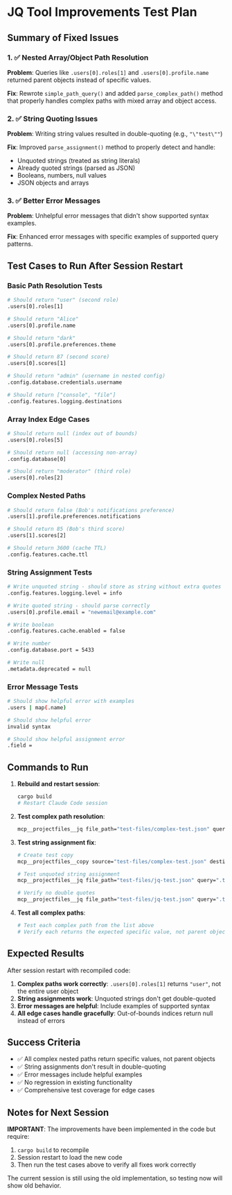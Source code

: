 # JQ Tool Improvements Test Plan

## Summary of Fixed Issues

### 1. ✅ Nested Array/Object Path Resolution
**Problem**: Queries like `.users[0].roles[1]` and `.users[0].profile.name` returned parent objects instead of specific values.

**Fix**: Rewrote `simple_path_query()` and added `parse_complex_path()` method that properly handles complex paths with mixed array and object access.

### 2. ✅ String Quoting Issues  
**Problem**: Writing string values resulted in double-quoting (e.g., `"\"test\""`)

**Fix**: Improved `parse_assignment()` method to properly detect and handle:
- Unquoted strings (treated as string literals)
- Already quoted strings (parsed as JSON)
- Booleans, numbers, null values
- JSON objects and arrays

### 3. ✅ Better Error Messages
**Problem**: Unhelpful error messages that didn't show supported syntax examples.

**Fix**: Enhanced error messages with specific examples of supported query patterns.

## Test Cases to Run After Session Restart

### Basic Path Resolution Tests
```bash
# Should return "user" (second role)
.users[0].roles[1]

# Should return "Alice" 
.users[0].profile.name

# Should return "dark"
.users[0].profile.preferences.theme

# Should return 87 (second score)
.users[0].scores[1]

# Should return "admin" (username in nested config)
.config.database.credentials.username

# Should return ["console", "file"]
.config.features.logging.destinations
```

### Array Index Edge Cases
```bash
# Should return null (index out of bounds)
.users[0].roles[5]

# Should return null (accessing non-array)
.config.database[0]

# Should return "moderator" (third role)
.users[0].roles[2]
```

### Complex Nested Paths
```bash
# Should return false (Bob's notifications preference)
.users[1].profile.preferences.notifications

# Should return 85 (Bob's third score)
.users[1].scores[2]

# Should return 3600 (cache TTL)
.config.features.cache.ttl
```

### String Assignment Tests
```bash
# Write unquoted string - should store as string without extra quotes
.config.features.logging.level = info

# Write quoted string - should parse correctly 
.users[0].profile.email = "newemail@example.com"

# Write boolean
.config.features.cache.enabled = false

# Write number
.config.database.port = 5433

# Write null
.metadata.deprecated = null
```

### Error Message Tests
```bash
# Should show helpful error with examples
.users | map(.name)

# Should show helpful error 
invalid syntax

# Should show helpful assignment error
.field = 
```

## Commands to Run

1. **Rebuild and restart session**:
   ```bash
   cargo build
   # Restart Claude Code session
   ```

2. **Test complex path resolution**:
   ```bash
   mcp__projectfiles__jq file_path="test-files/complex-test.json" query=".users[0].roles[1]" operation="read" output_format="raw"
   ```

3. **Test string assignment fix**:
   ```bash
   # Create test copy
   mcp__projectfiles__copy source="test-files/complex-test.json" destination="test-files/jq-test.json"
   
   # Test unquoted string assignment
   mcp__projectfiles__jq file_path="test-files/jq-test.json" query=".testfield = hello" operation="write" in_place=true
   
   # Verify no double quotes
   mcp__projectfiles__jq file_path="test-files/jq-test.json" query=".testfield" operation="read" output_format="raw"
   ```

4. **Test all complex paths**:
   ```bash
   # Test each complex path from the list above
   # Verify each returns the expected specific value, not parent object
   ```

## Expected Results

After session restart with recompiled code:

1. **Complex paths work correctly**: `.users[0].roles[1]` returns `"user"`, not the entire user object
2. **String assignments work**: Unquoted strings don't get double-quoted  
3. **Error messages are helpful**: Include examples of supported syntax
4. **All edge cases handle gracefully**: Out-of-bounds indices return null instead of errors

## Success Criteria

- ✅ All complex nested paths return specific values, not parent objects
- ✅ String assignments don't result in double-quoting
- ✅ Error messages include helpful examples
- ✅ No regression in existing functionality
- ✅ Comprehensive test coverage for edge cases

## Notes for Next Session

**IMPORTANT**: The improvements have been implemented in the code but require:
1. `cargo build` to recompile 
2. Session restart to load the new code
3. Then run the test cases above to verify all fixes work correctly

The current session is still using the old implementation, so testing now will show old behavior.